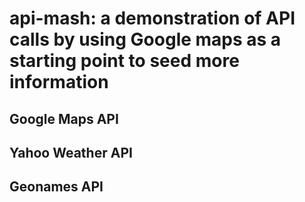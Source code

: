 # api-mash: a demonstration of API calls by using Google maps as a starting point to seed more information

## Google Maps API
## Yahoo Weather API
## Geonames API
